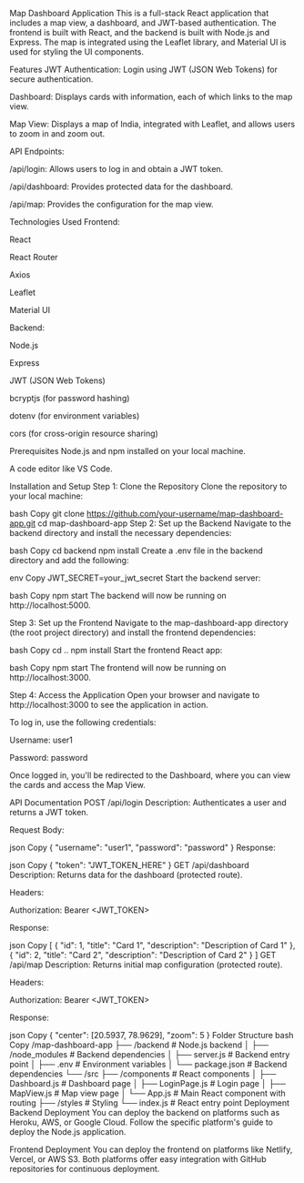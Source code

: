 Map Dashboard Application
This is a full-stack React application that includes a map view, a dashboard, and JWT-based authentication. The frontend is built with React, and the backend is built with Node.js and Express. The map is integrated using the Leaflet library, and Material UI is used for styling the UI components.

Features
JWT Authentication: Login using JWT (JSON Web Tokens) for secure authentication.

Dashboard: Displays cards with information, each of which links to the map view.

Map View: Displays a map of India, integrated with Leaflet, and allows users to zoom in and zoom out.

API Endpoints:

/api/login: Allows users to log in and obtain a JWT token.

/api/dashboard: Provides protected data for the dashboard.

/api/map: Provides the configuration for the map view.

Technologies Used
Frontend:

React

React Router

Axios

Leaflet

Material UI

Backend:

Node.js

Express

JWT (JSON Web Tokens)

bcryptjs (for password hashing)

dotenv (for environment variables)

cors (for cross-origin resource sharing)

Prerequisites
Node.js and npm installed on your local machine.

A code editor like VS Code.

Installation and Setup
Step 1: Clone the Repository
Clone the repository to your local machine:

bash
Copy
git clone https://github.com/your-username/map-dashboard-app.git
cd map-dashboard-app
Step 2: Set up the Backend
Navigate to the backend directory and install the necessary dependencies:

bash
Copy
cd backend
npm install
Create a .env file in the backend directory and add the following:

env
Copy
JWT_SECRET=your_jwt_secret
Start the backend server:

bash
Copy
npm start
The backend will now be running on http://localhost:5000.

Step 3: Set up the Frontend
Navigate to the map-dashboard-app directory (the root project directory) and install the frontend dependencies:

bash
Copy
cd ..
npm install
Start the frontend React app:

bash
Copy
npm start
The frontend will now be running on http://localhost:3000.

Step 4: Access the Application
Open your browser and navigate to http://localhost:3000 to see the application in action.

To log in, use the following credentials:

Username: user1

Password: password

Once logged in, you'll be redirected to the Dashboard, where you can view the cards and access the Map View.

API Documentation
POST /api/login
Description: Authenticates a user and returns a JWT token.

Request Body:

json
Copy
{
  "username": "user1",
  "password": "password"
}
Response:

json
Copy
{
  "token": "JWT_TOKEN_HERE"
}
GET /api/dashboard
Description: Returns data for the dashboard (protected route).

Headers:

Authorization: Bearer <JWT_TOKEN>

Response:

json
Copy
[
  {
    "id": 1,
    "title": "Card 1",
    "description": "Description of Card 1"
  },
  {
    "id": 2,
    "title": "Card 2",
    "description": "Description of Card 2"
  }
]
GET /api/map
Description: Returns initial map configuration (protected route).

Headers:

Authorization: Bearer <JWT_TOKEN>

Response:

json
Copy
{
  "center": [20.5937, 78.9629],
  "zoom": 5
}
Folder Structure
bash
Copy
/map-dashboard-app
├── /backend                  # Node.js backend
│   ├── /node_modules         # Backend dependencies
│   ├── server.js             # Backend entry point
│   ├── .env                  # Environment variables
│   └── package.json          # Backend dependencies
└── /src
    ├── /components           # React components
    │   ├── Dashboard.js      # Dashboard page
    │   ├── LoginPage.js      # Login page
    │   ├── MapView.js        # Map view page
    │   └── App.js            # Main React component with routing
    ├── /styles               # Styling
    └── index.js              # React entry point
Deployment
Backend Deployment
You can deploy the backend on platforms such as Heroku, AWS, or Google Cloud. Follow the specific platform's guide to deploy the Node.js application.

Frontend Deployment
You can deploy the frontend on platforms like Netlify, Vercel, or AWS S3. Both platforms offer easy integration with GitHub repositories for continuous deployment.

